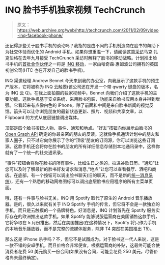 # INQ 脸书手机独家视频 TechCrunch

> 原文：<https://web.archive.org/web/http://techcrunch.com/2011/02/09/video-inq-facebook-phone/>

还记得那些关于脸书手机的谈论吗？我指的是由不同的手机制造商在脸书的帮助下为社交体验而优化的 Android 手机。如果你想重温一下，请阅读这篇[采访](https://web.archive.org/web/20230203011326/https://techcrunch.com/2010/09/22/zuckerberg-interview-facebook-phone/)马克·扎克伯格在去年九月接受 TechCrunch 采访时解释了脸书的移动战略。计划推出脸书手机的[首批合作伙伴](https://web.archive.org/web/20230203011326/https://techcrunch.com/2010/09/23/facebook-phone-inq/)之一将是 [INQ 移动](https://web.archive.org/web/20230203011326/http://www.inqmobile.com/lang/en/)，一家由哈奇森·惠姆波公司拥有的英国初创公司(HTC 也在开发自己的脸书手机)。

INQ 渠道经理 Andrew Bennet 今天来到我的办公室，向我展示了这款手机的预生产版本，它将被称为 INQ 云触摸(该公司还在开发一个带 qwerty 键盘的版本，名为 INQ 云 Q)。在我上面拍摄的独家视频中，Bennet 向我们介绍了这款手机的主要功能。这款手机基于安卓系统，采用脸书包装，功能来自脸书应用本身并得到增强。它看起来有点像白色的 iPhone，除了前面和中间是来自脸书新闻的视觉反馈。箭头可以让你浏览朋友的最新状态更新、照片、视频和共享文章，以 Flipboard 的方式从底层链接调出媒体。

顶部是四个脸书按钮:人物、事件、通知和地点。“好友”按钮向你展示由脸书的 [Open Graph API](https://web.archive.org/web/20230203011326/https://techcrunch.com/2009/10/29/with-open-graph-facebook-sets-out-to-make-the-entire-web-its-tributary-system/) 确定的你最亲密的朋友的反馈。这就像手机通话计划中的朋友和家人圈子，只不过它向你展示了你的“顶级”朋友的订阅源，你可以浏览这些订阅源。这款手机还会将你在脸书的朋友的所有详细信息存储到本地通讯录中，这样你就有了一个统一的社交通讯录。

“事件”按钮会将你在脸书的所有事件，比如生日之类的，拉进谷歌日历。“通知”让您可以及时了解最新的脸书好友请求和消息,“地点”让您可以查看餐厅、酒吧和商店。在底部，有一个按钮可以调出脸书聊天(旧的聊天，而不是新的[统一消息系统](https://web.archive.org/web/20230203011326/https://techcrunch.com/2010/11/15/facebook-messaging/))，还有一个熟悉的移动网格图标可以调出底层脸书应用程序的所有主菜单页面。

哦，还有一件事与脸书无关。INQ 用 Spotify 取代了原生的 Android 音乐播放器。是的，很久以来就有关于 INQ Spotify 手机的传言，但它将不会是一款独立的手机，而只是云触摸的一个品牌特色。好消息是，INQ 计划首先在 Spotify 服务实际存在的欧洲推出这款手机。如果 Spotify 能够说服运营商在美国销售这款手机，它将争取在 5 月份推出，然后在美国推出(在这种情况下，Spotify 将只作为手机的本地音乐播放器，而不是完整的流媒体服务，除非 T4 突然在美国推出 T5)。

那么这是 iPhone 杀手吗？不，但它不是试图成为。对于脸书这一代人来说，这是一款不错的安卓手机，而且价格会非常便宜。根据运营商的补贴，这最终可能会使消费者花费 50 美元购买一份合同(如果没有合同，可能会花费 250 美元，尽管价格尚未最终确定)。
